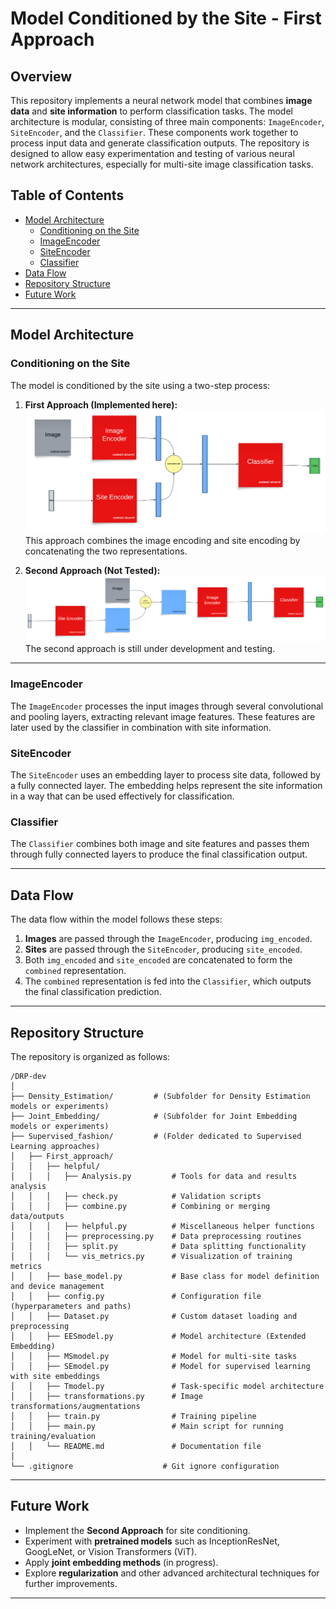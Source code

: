 # Model Conditioned by the Site - First Approach

## Overview

This repository implements a neural network model that combines **image data** and **site information** to perform classification tasks. The model architecture is modular, consisting of three main components: `ImageEncoder`, `SiteEncoder`, and the `Classifier`. These components work together to process input data and generate classification outputs. The repository is designed to allow easy experimentation and testing of various neural network architectures, especially for multi-site image classification tasks.

## Table of Contents
- [Model Architecture](#model-architecture)
  - [Conditioning on the Site](#conditioning-on-the-site)
  - [ImageEncoder](#imageencoder)
  - [SiteEncoder](#siteencoder)
  - [Classifier](#classifier)
- [Data Flow](#data-flow)
- [Repository Structure](#repository-structure)
- [Future Work](#future-work)

---

## Model Architecture

### Conditioning on the Site

The model is conditioned by the site using a two-step process:

1. **First Approach (Implemented here):**  
   ![First Approach Architecture](images/approach1.png)  
   This approach combines the image encoding and site encoding by concatenating the two representations.

2. **Second Approach (Not Tested):**  
   ![Second Approach Architecture](images/approach2.png)  
   The second approach is still under development and testing.

---

### ImageEncoder

The `ImageEncoder` processes the input images through several convolutional and pooling layers, extracting relevant image features. These features are later used by the classifier in combination with site information.

### SiteEncoder

The `SiteEncoder` uses an embedding layer to process site data, followed by a fully connected layer. The embedding helps represent the site information in a way that can be used effectively for classification.

### Classifier

The `Classifier` combines both image and site features and passes them through fully connected layers to produce the final classification output.

---

## Data Flow

The data flow within the model follows these steps:

1. **Images** are passed through the `ImageEncoder`, producing `img_encoded`.
2. **Sites** are passed through the `SiteEncoder`, producing `site_encoded`.
3. Both `img_encoded` and `site_encoded` are concatenated to form the `combined` representation.
4. The `combined` representation is fed into the `Classifier`, which outputs the final classification prediction.

---

## Repository Structure

The repository is organized as follows:

```
/DRP-dev
│
├── Density_Estimation/         # (Subfolder for Density Estimation models or experiments)
├── Joint_Embedding/            # (Subfolder for Joint Embedding models or experiments)
├── Supervised_fashion/         # (Folder dedicated to Supervised Learning approaches)
│   ├── First_approach/
│   │   ├── helpful/
│   │   │   ├── Analysis.py         # Tools for data and results analysis
│   │   │   ├── check.py            # Validation scripts
│   │   │   ├── combine.py          # Combining or merging data/outputs
│   │   │   ├── helpful.py          # Miscellaneous helper functions
│   │   │   ├── preprocessing.py    # Data preprocessing routines
│   │   │   ├── split.py            # Data splitting functionality
│   │   │   └── vis_metrics.py      # Visualization of training metrics
│   │   ├── base_model.py           # Base class for model definition and device management
│   │   ├── config.py               # Configuration file (hyperparameters and paths)
│   │   ├── Dataset.py              # Custom dataset loading and preprocessing
│   │   ├── EESmodel.py             # Model architecture (Extended Embedding)
│   │   ├── MSmodel.py              # Model for multi-site tasks
│   │   ├── SEmodel.py              # Model for supervised learning with site embeddings
│   │   ├── Tmodel.py               # Task-specific model architecture
│   │   ├── transformations.py      # Image transformations/augmentations
│   │   ├── train.py                # Training pipeline
│   │   ├── main.py                 # Main script for running training/evaluation
│   │   └── README.md               # Documentation file
│
└── .gitignore                    # Git ignore configuration
```

---

## Future Work

- Implement the **Second Approach** for site conditioning.
- Experiment with **pretrained models** such as InceptionResNet, GoogLeNet, or Vision Transformers (ViT).
- Apply **joint embedding methods** (in progress).
- Explore **regularization** and other advanced architectural techniques for further improvements.

---